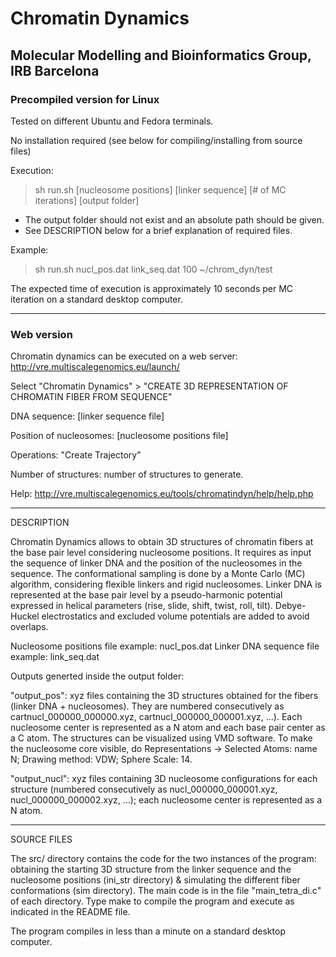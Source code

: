 # Chromatin Dynamics
## Molecular Modelling and Bioinformatics Group, IRB Barcelona

### Precompiled version for Linux

Tested on different Ubuntu and Fedora terminals.

No installation required (see below for compiling/installing from source files)


Execution:

> sh run.sh [nucleosome positions] [linker sequence] [# of MC iterations] [output folder]

- The output folder should not exist and an absolute path should be given.
- See DESCRIPTION below for a brief explanation of required files.

Example:

> sh run.sh nucl_pos.dat link_seq.dat 100 ~/chrom_dyn/test

The expected time of execution is approximately 10 seconds per MC iteration on a standard
desktop computer.

------------------------------------------------------------------------------------------
### Web version

Chromatin dynamics can be executed on a web server: http://vre.multiscalegenomics.eu/launch/

Select "Chromatin Dynamics" > "CREATE 3D REPRESENTATION OF CHROMATIN FIBER FROM SEQUENCE"

DNA sequence: [linker sequence file]

Position of nucleosomes: [nucleosome positions file]

Operations: "Create Trajectory"

Number of structures: number of structures to generate.

Help: http://vre.multiscalegenomics.eu/tools/chromatindyn/help/help.php

------------------------------------------------------------------------------------------
DESCRIPTION

Chromatin Dynamics allows to obtain 3D structures of chromatin fibers at the base pair
level considering nucleosome positions. It requires as input the sequence of linker DNA
and the position of the nucleosomes in the sequence. The conformational sampling is done
by a Monte Carlo (MC) algorithm, considering flexible linkers and rigid nucleosomes.
Linker DNA is represented at the base pair level by a pseudo-harmonic potential expressed
in helical parameters (rise, slide, shift, twist, roll, tilt). Debye-Huckel electrostatics
and excluded volume potentials are added to avoid overlaps.

Nucleosome positions file example: nucl_pos.dat
Linker DNA sequence file example: link_seq.dat

Outputs generted inside the output folder:

"output_pos": xyz files containing the 3D structures obtained for the fibers (linker DNA +
              nucleosomes). They are numbered consecutively as cartnucl_000000_000000.xyz,
              cartnucl_000000_000001.xyz, ...).
              Each nucleosome center is represented as a N atom and each base pair center
              as a C atom.
              The structures can be visualized using VMD software. To make the nucleosome
              core visible, do Representations -> Selected Atoms: name N; Drawing method:
              VDW; Sphere Scale: 14.

"output_nucl": xyz files containing 3D nucleosome configurations for each structure
               (numbered consecutively as nucl_000000_000001.xyz, nucl_000000_000002.xyz,
                ...); each nucleosome center is represented as a N atom.

------------------------------------------------------------------------------------------
SOURCE FILES

The src/ directory contains the code for the two instances of the program: obtaining the
starting 3D structure from the linker sequence and the nucleosome positions (ini_str
directory) & simulating the different fiber conformations (sim directory). The main code
is in the file "main_tetra_di.c" of each directory. Type make to compile the program and
execute as indicated in the README file.

The program compiles in less than a minute on a standard desktop computer.

